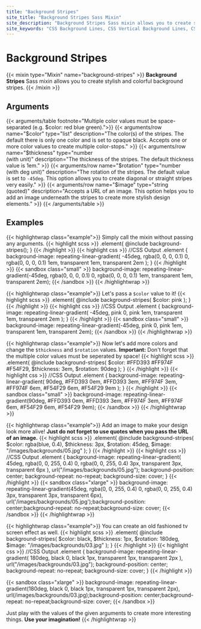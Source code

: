 ```yaml
---
title: "Background Stripes"
site_title: "Background Stripes Sass Mixin"
site_description: "Background Stripes Sass mixin allows you to create stylish and colorful background stripes using repeating-linear-gradient CSS property. You can easily create colorful background lines that are difficult to create with vanilla CSS."
site_keywords: "CSS Background Lines, CSS Vertical Background Lines, CSS Horizontal Background Lines, CSS Background Stripes, CSS Animated Background Lines, SCSS to CSS"
---
```


# Background Stripes

{{< mixin type="Mixin" name="background-stripes" >}}
**Background Stripes** Sass mixin allows you to create stylish and colorful background stripes.
{{< /mixin >}}

## Arguments

{{< arguments/table footnote="Multiple color values must be space-separated (e.g. $color: red blue green).">}}
  {{< arguments/row name="$color" type="list" description="The color(s) of the stripes. The default there is only one color and is set to opaque black. Accepts one or more color values to create multiple color-stops." >}}
  {{< arguments/row name="$thickness" type="number<br/>(with unit)" description="The thickness of the stripes. The default thickness value is 1em." >}}
  {{< arguments/row name="$rotation" type="number</br>(with deg unit)" description="The rotation of the stripes. The default value is set to `-45deg`. This option allows you to create diagonal or straight stripes very easily." >}}
  {{< arguments/row name="$image" type="string<br/>(quoted)" description="Accepts a URL of an image. This option helps you to add an image underneath the stripes to create more stylish design elements." >}}
{{< /arguments/table >}}

## Examples

{{< highlightwrap class="example">}}
Simply call the mixin without passing any arguments.
{{< highlight scss >}}
.element{
  @include background-stripes();
}
{{< /highlight >}}
{{< highlight css >}}
//CSS Output
.element {
  background-image: repeating-linear-gradient(
    -45deg, 
    rgba(0, 0, 0, 0.1) 0, 
    rgba(0, 0, 0, 0.1) 1em, 
    transparent 1em, 
    transparent 2em
  );
}
{{< /highlight >}}
{{< sandbox class="small" >}}
background-image: repeating-linear-gradient(-45deg, rgba(0, 0, 0, 0.1) 0, rgba(0, 0, 0, 0.1) 1em, transparent 1em, transparent 2em);
{{< /sandbox >}}
{{< /highlightwrap >}}

{{< highlightwrap class="example">}}
Let's pass a `$color` value to it!
{{< highlight scss >}}
.element{
  @include background-stripes(
    $color: pink
  );
}
{{< /highlight >}}
{{< highlight css >}}
//CSS Output
.element {
  background-image: repeating-linear-gradient(
    -45deg, 
    pink 0, 
    pink 1em, 
    transparent 1em, 
    transparent 2em
  );
}
{{< /highlight >}}
{{< sandbox class="small" >}}
background-image: repeating-linear-gradient(-45deg, pink 0, pink 1em, transparent 1em, transparent 2em);
{{< /sandbox >}}
{{< /highlightwrap >}}

{{< highlightwrap class="example">}}
Now let's add more colors and change the `$thickness` and `$rotation` values. **Important:** Don't forget that the multiple color values must be seperated by space!
{{< highlight scss >}}
.element{
  @include background-stripes(
    $color: #FFD393 #FF974F #F54F29,
    $thickness: 3em,
    $rotation: 90deg
  );
}
{{< /highlight >}}
{{< highlight css >}}
//CSS Output
.element {
  background-image: repeating-linear-gradient(
    90deg, 
    #FFD393 0em, 
    #FFD393 3em, 
    #FF974F 3em, 
    #FF974F 6em, 
    #F54F29 6em, 
    #F54F29 9em
  );
}
{{< /highlight >}}
{{< sandbox class="small" >}}
background-image: repeating-linear-gradient(90deg, #FFD393 0em, #FFD393 3em, #FF974F 3em, #FF974F 6em, #F54F29 6em, #F54F29 9em);
{{< /sandbox >}}
{{< /highlightwrap >}}

{{< highlightwrap class="example">}}
Add an image to make your design look more alive! **Just do not forget to use quotes when you pass the URL of an image.**
{{< highlight scss >}}
.element{
  @include background-stripes(
    $color: rgba(blue, 0.4),
    $thickness: 3px,
    $rotation: 45deg,
    $image: "/images/backgrounds/05.jpg"
  );
}
{{< /highlight >}}
{{< highlight css >}}
//CSS Output
.element {
  background-image: repeating-linear-gradient(
    45deg, 
    rgba(0, 0, 255, 0.4) 0, 
    rgba(0, 0, 255, 0.4) 3px, 
    transparent 3px, transparent 6px
  ), url("/images/backgrounds/05.jpg");
  background-position: center;
  background-repeat: no-repeat;
  background-size: cover;
}
{{< /highlight >}}
{{< sandbox class="xlarge" >}}
background-image: repeating-linear-gradient(45deg, rgba(0, 0, 255, 0.4) 0, rgba(0, 0, 255, 0.4) 3px, transparent 3px, transparent 6px), url('/images/backgrounds/05.jpg');background-position: center;background-repeat: no-repeat;background-size: cover;
{{< /sandbox >}}
{{< /highlightwrap >}}

{{< highlightwrap class="example">}}
You can create an old fashioned tv screen effect as well.
{{< highlight scss >}}
.element{
  @include background-stripes(
    $color: black,
    $thickness: 1px,
    $rotation: 180deg,
    $image: "/images/backgrounds/03.jpg"
  );
}
{{< /highlight >}}
{{< highlight css >}}
//CSS Output
.element {
  background-image: repeating-linear-gradient(
    180deg, 
    black 0, 
    black 1px, 
    transparent 1px, 
    transparent 2px
  ), url("/images/backgrounds/03.jpg");
  background-position: center;
  background-repeat: no-repeat;
  background-size: cover;
}
{{< /highlight >}}

{{< sandbox class="xlarge" >}}
background-image: repeating-linear-gradient(180deg, black 0, black 1px, transparent 1px, transparent 2px), url(/images/backgrounds/03.jpg);background-position: center;background-repeat: no-repeat;background-size: cover;
{{< /sandbox >}}

Just play with the values of the given arguments to create more interesting things. **Use your imagination!**
{{< /highlightwrap >}}






